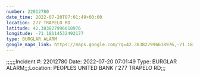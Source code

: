 ```yaml
---
number: 22012780
date_time: 2022-07-20T07:01:49+00:00
location: 277 TRAPELO RD
latitude: 42.383827996618976
longitude: -71.18114532492177
type: BURGLAR ALARM
google_maps_link: https://maps.google.com/?q=42.383827996618976,-71.18114532492177
---
```


;;;;;;Incident #: 22012780  Date: 2022-07-20 07:01:49   Type: BURGLAR ALARM;;;Location: PEOPLES UNITED BANK / 277 TRAPELO RD;;;
